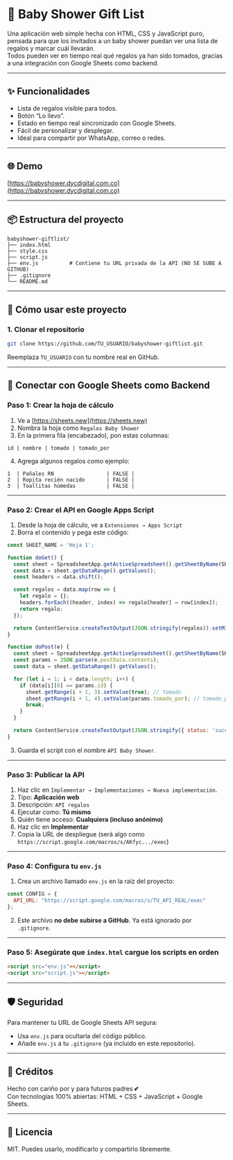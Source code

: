
# 🎁 Baby Shower Gift List

Una aplicación web simple hecha con HTML, CSS y JavaScript puro, pensada para que los invitados a un baby shower puedan ver una lista de regalos y marcar cuál llevarán.  
Todos pueden ver en tiempo real qué regalos ya han sido tomados, gracias a una integración con Google Sheets como backend.

---

## ✨ Funcionalidades

- Lista de regalos visible para todos.
- Botón “Lo llevo”.
- Estado en tiempo real sincronizado con Google Sheets.
- Fácil de personalizar y desplegar.
- Ideal para compartir por WhatsApp, correo o redes.

---

## 🌐 Demo

[https://babyshower.dycdigital.com.co](https://babyshower.dycdigital.com.co)

---

## 📦 Estructura del proyecto

```
babyshower-giftlist/
├── index.html
├── style.css
├── script.js
├── env.js          # Contiene tu URL privada de la API (NO SE SUBE A GITHUB)
├── .gitignore
└── README.md
```

---

## 🚀 Cómo usar este proyecto

### 1. Clonar el repositorio

```bash
git clone https://github.com/TU_USUARIO/babyshower-giftlist.git
```

Reemplaza `TU_USUARIO` con tu nombre real en GitHub.

---

## 🔌 Conectar con Google Sheets como Backend

### Paso 1: Crear la hoja de cálculo

1. Ve a [https://sheets.new](https://sheets.new)
2. Nombra la hoja como `Regalos Baby Shower`
3. En la primera fila (encabezado), pon estas columnas:

```
id | nombre | tomado | tomado_por
```

4. Agrega algunos regalos como ejemplo:

```
1  | Pañales RN                 | FALSE |
2  | Ropita recién nacido       | FALSE |
3  | Toallitas húmedas          | FALSE |
```

---

### Paso 2: Crear el API en Google Apps Script

1. Desde la hoja de cálculo, ve a `Extensiones → Apps Script`
2. Borra el contenido y pega este código:

```javascript
const SHEET_NAME = 'Hoja 1';

function doGet() {
  const sheet = SpreadsheetApp.getActiveSpreadsheet().getSheetByName(SHEET_NAME);
  const data = sheet.getDataRange().getValues();
  const headers = data.shift();

  const regalos = data.map(row => {
    let regalo = {};
    headers.forEach((header, index) => regalo[header] = row[index]);
    return regalo;
  });

  return ContentService.createTextOutput(JSON.stringify(regalos)).setMimeType(ContentService.MimeType.JSON);
}

function doPost(e) {
  const sheet = SpreadsheetApp.getActiveSpreadsheet().getSheetByName(SHEET_NAME);
  const params = JSON.parse(e.postData.contents);
  const data = sheet.getDataRange().getValues();

  for (let i = 1; i < data.length; i++) {
    if (data[i][0] == params.id) {
      sheet.getRange(i + 1, 3).setValue(true); // tomado
      sheet.getRange(i + 1, 4).setValue(params.tomado_por); // tomado_por
      break;
    }
  }

  return ContentService.createTextOutput(JSON.stringify({ status: 'success' })).setMimeType(ContentService.MimeType.JSON);
}
```

3. Guarda el script con el nombre `API Baby Shower`.

---

### Paso 3: Publicar la API

1. Haz clic en `Implementar → Implementaciones → Nueva implementación`.
2. Tipo: **Aplicación web**
3. Descripción: `API regalos`
4. Ejecutar como: **Tú mismo**
5. Quién tiene acceso: **Cualquiera (incluso anónimo)**
6. Haz clic en **Implementar**
7. Copia la URL de despliegue (será algo como `https://script.google.com/macros/s/AKfyc.../exec`)

---

### Paso 4: Configura tu `env.js`

1. Crea un archivo llamado `env.js` en la raíz del proyecto:
```js
const CONFIG = {
  API_URL: "https://script.google.com/macros/s/TU_API_REAL/exec"
};
```

2. Este archivo **no debe subirse a GitHub**. Ya está ignorado por `.gitignore`.

---

### Paso 5: Asegúrate que `index.html` cargue los scripts en orden

```html
<script src="env.js"></script>
<script src="script.js"></script>
```

---

## 🛡️ Seguridad

Para mantener tu URL de Google Sheets API segura:

- Usa `env.js` para ocultarla del código público.
- Añade `env.js` a tu `.gitignore` (ya incluido en este repositorio).

---

## 🙌 Créditos

Hecho con cariño por y para futuros padres 💕  
Con tecnologías 100% abiertas: HTML + CSS + JavaScript + Google Sheets.

---

## 📄 Licencia

MIT. Puedes usarlo, modificarlo y compartirlo libremente.
